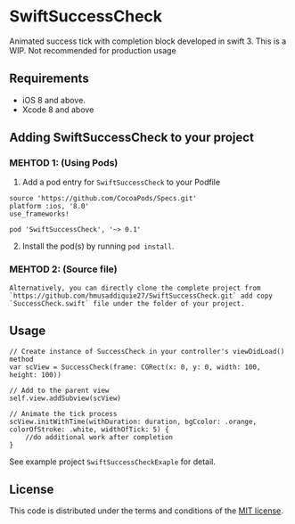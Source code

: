 # SwiftSuccessCheck
Animated success tick with completion block developed in swift 3.
This is a WIP. Not recommended for production usage

## Requirements

- iOS 8 and above.
- Xcode 8 and above

## Adding SwiftSuccessCheck to your project

### MEHTOD 1: (Using Pods)
1. Add a pod entry for `SwiftSuccessCheck` to your Podfile

```
source 'https://github.com/CocoaPods/Specs.git'
platform :ios, '8.0'
use_frameworks!

pod 'SwiftSuccessCheck', '~> 0.1'
```

2. Install the pod(s) by running `pod install`.

### MEHTOD 2: (Source file)

```
Alternatively, you can directly clone the complete project from `https://github.com/hmusaddiquie27/SwiftSuccessCheck.git` add copy `SuccessCheck.swift` file under the folder of your project. 
```

## Usage

```
// Create instance of SuccessCheck in your controller's viewDidLoad() method
var scView = SuccessCheck(frame: CGRect(x: 0, y: 0, width: 100, height: 100))

// Add to the parent view
self.view.addSubview(scView)

// Animate the tick process
scView.initWithTime(withDuration: duration, bgCcolor: .orange, colorOfStroke: .white, widthOfTick: 5) { 
	//do additional work after completion
}
```

See example project `SwiftSuccessCheckExaple` for detail.

## License
This code is distributed under the terms and conditions of the [MIT license](LICENSE).